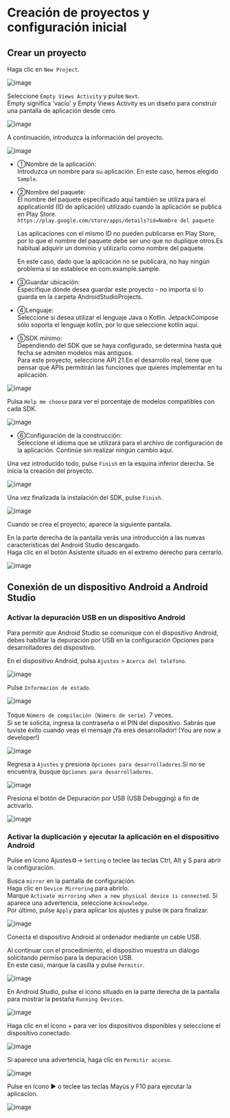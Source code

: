 # Creación de proyectos y configuración inicial

## Crear un proyecto

Haga clic en `New Project`.

![image](https://github.com/user-attachments/assets/98bae122-05f2-465d-8d9a-65d3adac409a)

Seleccione `Empty Views Activity` y pulse `Next`.
<br>Empty significa 'vacío' y Empty Views Activity es un diseño para construir una pantalla de aplicación desde cero.

![image](https://github.com/user-attachments/assets/731937ad-f286-45d3-893a-b75d27c9787f)

A continuación, introduzca la información del proyecto.

![image](https://github.com/user-attachments/assets/313e606d-db00-44ac-a7b4-285e09892907)

* ①Nombre de la aplicación:<br>
  Introduzca un nombre para su aplicación. En este caso, hemos elegido `Sample`.

* ②Nombre del paquete:<br>
  El nombre del paquete especificado aquí también se utiliza para el applicationId (ID de aplicación) utilizado cuando la aplicación se publica en Play Store.<br>
  `https://play.google.com/store/apps/details?id=Nombre del paquete`

  Las aplicaciones con el mismo ID no pueden publicarse en Play Store, por lo que el nombre del paquete debe ser uno que no duplique otros.Es habitual adquirir un dominio y utilizarlo como nombre del paquete.

  En este caso, dado que la aplicación no se publicará, no hay ningún problema si se establece en com.example.sample.

* ③Guardar ubicación:<br>
  Especifique dónde desea guardar este proyecto - no importa si lo guarda en la carpeta AndroidStudioProjects.

* ④Lenguaje:<br>
  Seleccione si desea utilizar el lenguaje Java o Kotlin. JetpackCompose sólo soporta el lenguaje kotlin, por lo que seleccione kotlin aquí.

* ⑤SDK mínimo:<br>
  Dependiendo del SDK que se haya configurado, se determina hasta qué fecha se admiten modelos más antiguos.<br>
  Para este proyecto, seleccione API 21.En el desarrollo real, tiene que pensar qué APIs permitirán las funciones que quieres implementar en tu aplicación.

![image](https://github.com/user-attachments/assets/b7dbf098-73cb-4481-9226-64d6c44f4155)

  Pulsa `Help me choose` para ver el porcentaje de modelos compatibles con cada SDK.

![image](https://github.com/user-attachments/assets/c5ef65ef-5b6c-4792-a0db-2b84cb23683e)

* ⑥Configuración de la construcción:<br>
  Seleccione el idioma que se utilizará para el archivo de configuración de la aplicación. Continúe sin realizar ningún cambio aquí.

Una vez introducido todo, pulse `Finish` en la esquina inferior derecha. Se inicia la creación del proyecto.

![image](https://github.com/user-attachments/assets/c7f0c233-1201-4725-97ff-421fdd29eb8e)

Una vez finalizada la instalación del SDK, pulse `Finish`.

![image](https://github.com/user-attachments/assets/80af867b-e5a1-43ba-bcfc-f8a2e6077dbf)


Cuando se crea el proyecto, aparece la siguiente pantalla.

En la parte derecha de la pantalla verás una introducción a las nuevas características del Android Studio descargado.<br>
Haga clic en el botón Asistente situado en el extremo derecho para cerrarlo.

![image](https://github.com/user-attachments/assets/b214319c-7ec6-4424-b4b8-9b24fd295f54)

## Conexión de un dispositivo Android a Android Studio

### Activar la depuración USB en un dispositivo Android

Para permitir que Android Studio se comunique con el dispositivo Android, debes habilitar la depuración por USB en la configuración Opciones para desarrolladores del dispositivo.

En el dispositivo Android, pulsa `Ajustes` > `Acerca del teléfono`.

![image](https://github.com/user-attachments/assets/9758619e-2e06-420c-bc5f-176e8236c095)

Pulse `Información de estado`.

![image](https://github.com/user-attachments/assets/d5412f99-3a43-4009-b268-f2b438f59d5a)

Toque `Número de compilación`（`Número de serie`）7 veces.<br>
Si se te solicita, ingresa la contraseña o el PIN del dispositivo. Sabrás que tuviste éxito cuando veas el mensaje ¡Ya eres desarrollador! (You are now a developer!)

![image](https://github.com/user-attachments/assets/a7f8c6f1-5616-4184-99f6-39c19840b83c)

Regresa a `Ajustes` y presiona `Opciones para desarrolladores`.Si no se encuentra, busque `Opciones para desarrolladores`.

![image](https://github.com/user-attachments/assets/24a444bf-35c5-41ec-8ab9-5308ed5e8637)

Presiona el botón de Depuración por USB (USB Debugging) a fin de activarlo.

![image](https://github.com/user-attachments/assets/14d0cc74-0600-4c1c-9b17-82c310301de3)

### Activar la duplicación y ejecutar la aplicación en el dispositivo Android

Pulse en Icono Ajustes⚙→ `Setting` o teclee las teclas Ctrl, Alt y S para abrir la configuración.

Busca `mirror` en la pantalla de configuración.<br>
Haga clic en `Device Mirroring` para abrirlo.<br>
Marque `Activate mirroring when a new physical device is connected`. Si aparece una advertencia, seleccione `Acknowledge`.<br>
Por último, pulse `Apply` para aplicar los ajustes y pulse `OK` para finalizar.

![image](https://github.com/user-attachments/assets/920a66e1-7656-434e-9da1-ef926744196d)

Conecta el dispositivo Android al ordenador mediante un cable USB.

Al continuar con el procedimiento, el dispositivo muestra un diálogo solicitando permiso para la depuración USB.<br>
En este caso, marque la casilla y pulse `Permitir`.

![image](https://github.com/user-attachments/assets/dce74bbd-aa38-4adb-9733-3e41476b14b6)

En Android Studio, pulse el icono situado en la parte derecha de la pantalla para mostrar la pestaña `Running Devices`.

![image](https://github.com/user-attachments/assets/45ad5012-8402-4b6c-a4af-31d581abed08)

Haga clic en el icono + para ver los dispositivos disponibles y seleccione el dispositivo conectado.

![image](https://github.com/user-attachments/assets/fce571d8-4eed-47f1-8dad-7361414be7f5)

Si aparece una advertencia, haga clic en `Permitir acceso`.

![image](https://github.com/user-attachments/assets/e884dca8-874c-4dc6-b144-3b73684e58f3)

Pulse en Icono ▶ o teclee las teclas Mayús y F10 para ejecutar la aplicacion.

![image](https://github.com/user-attachments/assets/f279b2e3-27f0-40cf-8d98-7bc45ac9a951)
